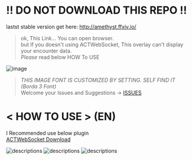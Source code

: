 # !! DO NOT DOWNLOAD THIS REPO !!

lastst stable version get here: http://amethyst.ffxiv.io/<br>
> ok, This Link... You can open browser.<br>
> but If you doesn't using ACTWebSocket, This overlay can't display your encounter data.<br>
> *Please* read below HOW To USE

![image](https://github.com/laiglinne-ff/Project_TheStone/blob/master/Attributes/Honeycam%202017-12-09%2022-55-45.gif)
> *THIS IMAGE FONT IS CUSTOMIZED BY SETTING. SELF FIND IT (Borda 3 Font)*<br>
> Welcome your Issues and Suggestions → [ISSUES](https://github.com/laiglinne-ff/Project_TheStone/issues) 

# < HOW TO USE > (EN)
I Recommended use below plugin<br>
[ACTWebSocket Download](https://github.com/ZCube/ACTWebSocket/releases)

![descriptions](https://github.com/laiglinne-ff/Project_TheStone/blob/master/Attributes/set1.png)
![descriptions](https://github.com/laiglinne-ff/Project_TheStone/blob/master/Attributes/set2.png)
![descriptions](https://github.com/laiglinne-ff/Project_TheStone/blob/master/Attributes/set3.png)
